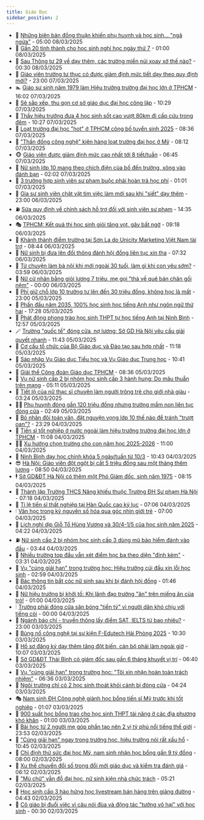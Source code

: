 ```yaml
---
title: Giáo Dục
sidebar_position: 2
---
```


<!-- dantri-giao-duc:START -->
- 🤡 [Những biên bản đồng thuận khiến phụ huynh và học sinh... &quot;ngã ngửa&quot;](https://dantri.com.vn/giao-duc/nhung-bien-ban-dong-thuan-khien-phu-huynh-va-hoc-sinh-nga-ngua-20250306144554311.htm) - 05:00 08/03/2025
- 🗽 [Gần 20 tỉnh thành cho học sinh nghỉ học ngày thứ 7](https://dantri.com.vn/giao-duc/gan-20-tinh-thanh-cho-hoc-sinh-nghi-hoc-ngay-thu-7-20250307110719975.htm) - 01:00 08/03/2025
- 🚦 [Sau Thông tư 29 về dạy thêm, các trường miền núi xoay xở thế nào?](https://dantri.com.vn/giao-duc/sau-thong-tu-29-ve-day-them-cac-truong-mien-nui-xoay-xo-the-nao-20250307134038016.htm) - 00:30 08/03/2025
- 🌋 [Giáo viên trường tư thục có được giảm định mức tiết dạy theo quy định mới?](https://dantri.com.vn/giao-duc/giao-vien-truong-tu-thuc-co-duoc-giam-dinh-muc-tiet-day-theo-quy-dinh-moi-20250307213818929.htm) - 23:00 07/03/2025
- 🏊 [Giáo sư sinh năm 1979 làm Hiệu trưởng trường đại học lớn ở  TPHCM](https://dantri.com.vn/giao-duc/giao-su-sinh-nam-1979-lam-hieu-truong-truong-dai-hoc-lon-o-tphcm-20250307203305917.htm) - 16:02 07/03/2025
- 🎃 [Sẽ sắp xếp, thu gọn cơ sở giáo dục đại học công lập](https://dantri.com.vn/giao-duc/se-sap-xep-thu-gon-co-so-giao-duc-dai-hoc-cong-lap-20250307170254487.htm) - 10:29 07/03/2025
- 💄 [Thầy hiệu trưởng đưa 4 học sinh sốt cao vượt 80km đi cấp cứu trong đêm](https://dantri.com.vn/giao-duc/thay-hieu-truong-dua-4-hoc-sinh-sot-cao-vuot-80km-di-cap-cuu-trong-dem-20250307165337424.htm) - 10:27 07/03/2025
- 🦅 [Loạt trường đại học &quot;hot&quot; ở TPHCM công bố tuyển sinh 2025](https://dantri.com.vn/giao-duc/loat-truong-dai-hoc-hot-o-tphcm-cong-bo-tuyen-sinh-2025-20250307152054822.htm) - 08:36 07/03/2025
- 🚦 [&quot;Thần đồng công nghệ&quot; kiện hàng loạt trường đại học ở Mỹ](https://dantri.com.vn/giao-duc/than-dong-cong-nghe-kien-hang-loat-truong-dai-hoc-o-my-20250306210054777.htm) - 08:12 07/03/2025
- 🐵 [Giáo viên được giảm định mức cao nhất tới 8 tiết/tuần](https://dantri.com.vn/giao-duc/giao-vien-duoc-giam-dinh-muc-cao-nhat-toi-8-tiettuan-20250307132851900.htm) - 06:45 07/03/2025
- 🐘 [Nữ sinh lớp 10 mang theo chích điện của bố đến trường, xông vào đánh bạn](https://dantri.com.vn/giao-duc/nu-sinh-lop-10-mang-theo-chich-dien-cua-bo-den-truong-xong-vao-danh-ban-20250307084751378.htm) - 02:02 07/03/2025
- 🦏 [3 trường hợp sinh viên sư phạm buộc phải hoàn trả học phí](https://dantri.com.vn/giao-duc/3-truong-hop-sinh-vien-su-pham-buoc-phai-hoan-tra-hoc-phi-20250306224608112.htm) - 01:01 07/03/2025
- 💼 [Gia sư sinh viên chật vật tìm việc làm mới sau khi &quot;siết&quot; dạy thêm](https://dantri.com.vn/giao-duc/gia-su-sinh-vien-chat-vat-tim-viec-lam-moi-sau-khi-siet-day-them-20250306162610471.htm) - 23:00 06/03/2025
- ⛽️ [Sửa quy định về chính sách hỗ trợ đối với sinh viên sư phạm](https://dantri.com.vn/giao-duc/sua-quy-dinh-ve-chinh-sach-ho-tro-doi-voi-sinh-vien-su-pham-20250306213250541.htm) - 14:35 06/03/2025
- 🎭 [TPHCM: Kết quả thi học sinh giỏi tăng vọt, gây bất ngờ](https://dantri.com.vn/giao-duc/tphcm-ket-qua-thi-hoc-sinh-gioi-tang-vot-gay-bat-ngo-20250306155119560.htm) - 09:18 06/03/2025
- 🎃 [Khánh thành điểm trường tại Sơn La do Unicity Marketing Việt Nam tài trợ](https://dantri.com.vn/giao-duc/khanh-thanh-diem-truong-tai-son-la-do-unicity-marketing-viet-nam-tai-tro-20250306143443679.htm) - 08:44 06/03/2025
- 🚀 [Nữ sinh bị đưa lên đồi thông đánh hội đồng liên tục xin tha](https://dantri.com.vn/giao-duc/nu-sinh-bi-dua-len-doi-thong-danh-hoi-dong-lien-tuc-xin-tha-20250306122244749.htm) - 07:32 06/03/2025
- 👀 [Từ chuyện làm bà nội khi mới ngoài 30 tuổi, làm gì khi con yêu sớm?](https://dantri.com.vn/giao-duc/tu-chuyen-lam-ba-noi-khi-moi-ngoai-30-tuoi-lam-gi-khi-con-yeu-som-20250305153248944.htm) - 03:59 06/03/2025
- 🌝 [Nữ cử nhân bằng giỏi lương 7 triệu, mẹ gọi &quot;thà về quê bán chăn gối nệm&quot;](https://dantri.com.vn/giao-duc/nu-cu-nhan-bang-gioi-luong-7-trieu-me-goi-tha-ve-que-ban-chan-goi-nem-20250306040742116.htm) - 00:00 06/03/2025
- 🤗 [Phí giữ chỗ lớp 10 trường tư lên đến 30 triệu đồng, không học là mất](https://dantri.com.vn/giao-duc/phi-giu-cho-lop-10-truong-tu-len-den-30-trieu-dong-khong-hoc-la-mat-20250305184604521.htm) - 23:00 05/03/2025
- 🦄 [Phấn đấu năm 2035, 100% học sinh học tiếng Anh như ngôn ngữ thứ hai](https://dantri.com.vn/giao-duc/phan-dau-nam-2035-100-hoc-sinh-hoc-tieng-anh-nhu-ngon-ngu-thu-hai-20250306002800058.htm) - 17:28 05/03/2025
- 🦍 [Phát động phong trào học sinh THPT tự học tiếng Anh tại Ninh Bình](https://dantri.com.vn/giao-duc/phat-dong-phong-trao-hoc-sinh-thpt-tu-hoc-tieng-anh-tai-ninh-binh-20250305183830117.htm) - 12:57 05/03/2025
- 🪄 [Trường &quot;quốc tế&quot; đóng cửa, nợ lương: Sở GD Hà Nội yêu cầu giải quyết nhanh](https://dantri.com.vn/giao-duc/truong-quoc-te-dong-cua-no-luong-so-gd-ha-noi-yeu-cau-giai-quyet-nhanh-20250305183531459.htm) - 11:43 05/03/2025
- 🦆 [Cơ cấu tổ chức của Bộ Giáo dục và Đào tạo sau hợp nhất](https://dantri.com.vn/giao-duc/co-cau-to-chuc-cua-bo-giao-duc-va-dao-tao-sau-hop-nhat-20250305181107880.htm) - 11:18 05/03/2025
- 🚀 [Sáp nhập Vụ Giáo dục Tiểu học và Vụ Giáo dục Trung học](https://dantri.com.vn/giao-duc/sap-nhap-vu-giao-duc-tieu-hoc-va-vu-giao-duc-trung-hoc-20250305173939770.htm) - 10:41 05/03/2025
- 🦒 [Giải thể Công đoàn Giáo dục TPHCM](https://dantri.com.vn/giao-duc/giai-the-cong-doan-giao-duc-tphcm-20250305152028442.htm) - 08:36 05/03/2025
- 🤡 [Vụ nữ sinh cấp 2 bị nhóm học sinh cấp 3 hành hung: Do mâu thuẫn trên mạng](https://dantri.com.vn/giao-duc/vu-nu-sinh-cap-2-bi-nhom-hoc-sinh-cap-3-hanh-hung-do-mau-thuan-tren-mang-20250305114925594.htm) - 05:11 05/03/2025
- 🤔 [Tiết lộ của nữ thạc sĩ chuyên làm người trông trẻ cho giới nhà giàu](https://dantri.com.vn/giao-duc/tiet-lo-cua-nu-thac-si-chuyen-lam-nguoi-trong-tre-cho-gioi-nha-giau-20250303221650829.htm) - 03:24 05/03/2025
- 🧑‍💻 [Phụ huynh đóng gần 120 triệu đồng nhưng trường mầm non liên tục đóng cửa](https://dantri.com.vn/giao-duc/phu-huynh-dong-gan-120-trieu-dong-nhung-truong-mam-non-lien-tuc-dong-cua-20250305094428504.htm) - 02:49 05/03/2025
- 🤡 [Bỏ nhân đôi toán văn, đặt nguyện vọng lớp 10 thế nào để tránh &quot;trượt oan&quot;?](https://dantri.com.vn/giao-duc/bo-nhan-doi-toan-van-dat-nguyen-vong-lop-10-the-nao-de-tranh-truot-oan-20250304232856413.htm) - 23:29 04/03/2025
- 🧠 [Tiến sĩ tốt nghiệp ở nước ngoài làm hiệu trưởng trường đại học lớn ở TPHCM](https://dantri.com.vn/giao-duc/tien-si-tot-nghiep-o-nuoc-ngoai-lam-hieu-truong-truong-dai-hoc-lon-o-tphcm-20250304175351564.htm) - 11:08 04/03/2025
- 🧑‍💻 [Xu hướng chọn trường cho con năm học 2025-2026](https://dantri.com.vn/giao-duc/xu-huong-chon-truong-cho-con-nam-hoc-2025-2026-20250304170010845.htm) - 11:00 04/03/2025
- 🧠 [Ninh Bình dạy học chính khóa 5 ngày/tuần từ 10/3](https://dantri.com.vn/giao-duc/ninh-binh-day-hoc-chinh-khoa-5-ngaytuan-tu-103-20250304160911499.htm) - 10:43 04/03/2025
- 😎 [Hà Nội: Giáo viên đột ngột bị cắt 5 triệu đồng sau một tháng thêm lương](https://dantri.com.vn/giao-duc/ha-noi-giao-vien-dot-ngot-bi-cat-5-trieu-dong-sau-mot-thang-them-luong-20250304150743002.htm) - 08:50 04/03/2025
- 🕴 [Sở GD&amp;ĐT Hà Nội có thêm một Phó Giám đốc, sinh năm 1975](https://dantri.com.vn/giao-duc/so-gddt-ha-noi-co-them-mot-pho-giam-doc-sinh-nam-1975-20250304150700324.htm) - 08:15 04/03/2025
- 🧠 [Thành lập Trường THCS Năng khiếu thuộc Trường ĐH Sư phạm Hà Nội](https://dantri.com.vn/giao-duc/thanh-lap-truong-thcs-nang-khieu-thuoc-truong-dh-su-pham-ha-noi-20250304141629420.htm) - 07:18 04/03/2025
- 🚀 [Tỉ lệ tiến sĩ thất nghiệp tại Hàn Quốc cao kỷ lục](https://dantri.com.vn/giao-duc/ti-le-tien-si-that-nghiep-tai-han-quoc-cao-ky-luc-20250304104132151.htm) - 07:06 04/03/2025
- 🕯 [Văn học trong kỷ nguyên số hóa qua góc nhìn giới trẻ](https://dantri.com.vn/giao-duc/van-hoc-trong-ky-nguyen-so-hoa-qua-goc-nhin-gioi-tre-20250304195757603.htm) - 07:00 04/03/2025
- 🧰 [Lịch nghỉ dịp Giỗ Tổ Hùng Vương và 30/4-1/5 của học sinh năm 2025](https://dantri.com.vn/giao-duc/lich-nghi-dip-gio-to-hung-vuong-va-304-15-cua-hoc-sinh-nam-2025-20250304111015383.htm) - 04:22 04/03/2025
- ⛽️ [Nữ sinh cấp 2 bị nhóm học sinh cấp 3 dùng mũ bảo hiểm đánh vào đầu](https://dantri.com.vn/giao-duc/nu-sinh-cap-2-bi-nhom-hoc-sinh-cap-3-dung-mu-bao-hiem-danh-vao-dau-20250304081118910.htm) - 03:44 04/03/2025
- 🤖 [Nhiều trường top đầu vẫn xét điểm học bạ theo diện &quot;đính kèm&quot;](https://dantri.com.vn/giao-duc/nhieu-truong-top-dau-van-xet-diem-hoc-ba-theo-dien-dinh-kem-20250304101433998.htm) - 03:31 04/03/2025
- 🦍 [Vụ &quot;cúng giải hạn&quot; trong trường học: Hiệu trưởng cúi đầu xin lỗi học sinh](https://dantri.com.vn/giao-duc/vu-cung-giai-han-trong-truong-hoc-hieu-truong-cui-dau-xin-loi-hoc-sinh-20250304091144793.htm) - 02:59 04/03/2025
- 🐘 [Bác thông tin bắt cóc nữ sinh sau khi bị đánh hội đồng](https://dantri.com.vn/giao-duc/bac-thong-tin-bat-coc-nu-sinh-sau-khi-bi-danh-hoi-dong-20250304073124228.htm) - 01:46 04/03/2025
- 🌊 [Nữ hiệu trưởng bị khởi tố: Khi lãnh đạo trường &quot;ăn&quot; trên miếng ăn của trò!](https://dantri.com.vn/giao-duc/nu-hieu-truong-bi-khoi-to-khi-lanh-dao-truong-an-tren-mieng-an-cua-tro-20250303122322284.htm) - 01:00 04/03/2025
- 🕯 [Trường phải đóng cửa sân bóng &quot;tiền tỷ&quot; vì người dân khó chịu với tiếng còi](https://dantri.com.vn/giao-duc/truong-phai-dong-cua-san-bong-tien-ty-vi-nguoi-dan-kho-chiu-voi-tieng-coi-20250303113531814.htm) - 00:00 04/03/2025
- 🐎 [Ngành báo chí - truyền thông lấy điểm SAT, IELTS từ bao nhiêu?](https://dantri.com.vn/giao-duc/nganh-bao-chi-truyen-thong-lay-diem-sat-ielts-tu-bao-nhieu-20250303160601973.htm) - 23:00 03/03/2025
- 🐻 [Bùng nổ công nghệ tại sự kiện F-Edutech Hải Phòng 2025](https://dantri.com.vn/giao-duc/bung-no-cong-nghe-tai-su-kien-f-edutech-hai-phong-2025-20250303171755509.htm) - 10:30 03/03/2025
- 🐎 [Hồ sơ đăng ký dạy thêm tăng đột biến, cán bộ phải làm ngoài giờ](https://dantri.com.vn/giao-duc/ho-so-dang-ky-day-them-tang-dot-bien-can-bo-phai-lam-ngoai-gio-20250303160228464.htm) - 10:07 03/03/2025
- 🫣 [Sở GD&amp;ĐT Thái Bình có giám đốc sau gần 6 tháng khuyết vị trí](https://dantri.com.vn/giao-duc/so-gddt-thai-binh-co-giam-doc-sau-gan-6-thang-khuyet-vi-tri-20250303120208165.htm) - 06:40 03/03/2025
- 🤭 [Vụ &quot;cúng giải hạn&quot; trong trường học: &quot;Tôi xin nhận hoàn toàn trách nhiệm&quot;](https://dantri.com.vn/giao-duc/vu-cung-giai-han-trong-truong-hoc-toi-xin-nhan-hoan-toan-trach-nhiem-20250303130511728.htm) - 06:36 03/03/2025
- 🥳 [Ngôi trường chỉ có 2 học sinh thoát khỏi cảnh bị đóng cửa](https://dantri.com.vn/giao-duc/ngoi-truong-chi-co-2-hoc-sinh-thoat-khoi-canh-bi-dong-cua-20250303105901049.htm) - 04:24 03/03/2025
- 🎭 [Nam sinh ĐH Công nghệ giành học bổng tiến sĩ Mỹ trước khi tốt nghiệp](https://dantri.com.vn/giao-duc/nam-sinh-dh-cong-nghe-gianh-hoc-bong-tien-si-my-truoc-khi-tot-nghiep-20250303080704912.htm) - 01:07 03/03/2025
- 🥸 [900 suất học bổng trao cho học sinh THPT tài năng ở các địa phương khó khăn](https://dantri.com.vn/giao-duc/900-suat-hoc-bong-trao-cho-hoc-sinh-thpt-tai-nang-o-cac-dia-phuong-kho-khan-20250301131629251.htm) - 01:00 03/03/2025
- 🦣 [Bài học từ 2 người mẹ góp phần tạo nên 2 vị tỷ phú nổi tiếng thế giới](https://dantri.com.vn/giao-duc/bai-hoc-tu-2-nguoi-me-gop-phan-tao-nen-2-vi-ty-phu-noi-tieng-the-gioi-20250302233153572.htm) - 23:53 02/03/2025
- 🤔 [&quot;Cúng giải hạn&quot; ngay trong trường học, hiệu trưởng nói rất xấu hổ](https://dantri.com.vn/giao-duc/cung-giai-han-ngay-trong-truong-hoc-hieu-truong-noi-rat-xau-ho-20250302171443567.htm) - 10:45 02/03/2025
- 🦣 [Chỉ định thử sức đại học Mỹ, nam sinh nhận học bổng gần 9 tỷ đồng](https://dantri.com.vn/giao-duc/chi-dinh-thu-suc-dai-hoc-my-nam-sinh-nhan-hoc-bong-gan-9-ty-dong-20250302131904633.htm) - 08:00 02/03/2025
- 🐲 [Xu thế chuyển đổi số trong đổi mới giáo dục và kiểm tra đánh giá](https://dantri.com.vn/giao-duc/xu-the-chuyen-doi-so-trong-doi-moi-giao-duc-va-kiem-tra-danh-gia-20250302121438347.htm) - 06:12 02/03/2025
- 🔭 [&quot;Mù chữ&quot; vẫn đỗ đại học, nữ sinh kiện nhà chức trách](https://dantri.com.vn/giao-duc/mu-chu-van-do-dai-hoc-nu-sinh-kien-nha-chuc-trach-20250302120542513.htm) - 05:21 02/03/2025
- 🥷 [Học sinh cấp 3 hào hứng học livestream bán hàng trên giảng đường](https://dantri.com.vn/giao-duc/hoc-sinh-cap-3-hao-hung-hoc-livestream-ban-hang-tren-giang-duong-20250302112315709.htm) - 04:43 02/03/2025
- 🎊 [Cô giáo bị đuổi việc vì câu nói đùa và động tác &quot;tưởng vô hại&quot; với học sinh](https://dantri.com.vn/giao-duc/co-giao-bi-duoi-viec-vi-cau-noi-dua-va-dong-tac-tuong-vo-hai-voi-hoc-sinh-20250301082620691.htm) - 00:30 02/03/2025<!-- dantri-giao-duc:END -->
